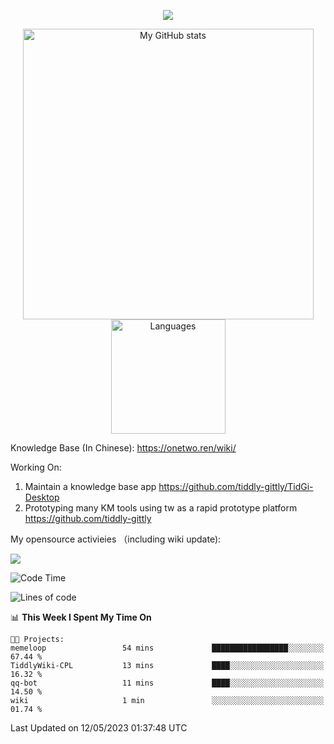 <a href="https://github.com/linonetwo">
    <p align="center">
        <img src="https://github-profile-trophy.vercel.app/?username=linonetwo&column=7&theme=onedark"/>
    </p>
</a>
<a align="center" href="https://github.com/linonetwo">
  <p align="center">
    <img src="https://github-readme-stats.vercel.app/api?username=linonetwo&show_icons=true&count_private=true" alt="My GitHub stats" width="465"/>
    <img src="https://github-readme-stats.vercel.app/api/top-langs/?username=linonetwo&layout=compact&langs_count=10" alt="Languages" height="183">
  </p>
</a>

Knowledge Base (In Chinese): https://onetwo.ren/wiki/

Working On: 

1. Maintain a knowledge base app https://github.com/tiddly-gittly/TidGi-Desktop
1. Prototyping many KM tools using tw as a rapid prototype platform https://github.com/tiddly-gittly

My opensource activieies （including wiki update):

![](https://visitor-badge.glitch.me/badge?page_id=linonetwo.linonetwo)

<!--START_SECTION:waka-->
![Code Time](http://img.shields.io/badge/Code%20Time-1%2C717%20hrs%2035%20mins-blue)

![Lines of code](https://img.shields.io/badge/From%20Hello%20World%20I%27ve%20Written-47.2%20million%20lines%20of%20code-blue)

📊 **This Week I Spent My Time On** 

```text
🐱‍💻 Projects: 
memeloop                 54 mins             █████████████████░░░░░░░░   67.44 % 
TiddlyWiki-CPL           13 mins             ████░░░░░░░░░░░░░░░░░░░░░   16.32 % 
qq-bot                   11 mins             ████░░░░░░░░░░░░░░░░░░░░░   14.50 % 
wiki                     1 min               ░░░░░░░░░░░░░░░░░░░░░░░░░   01.74 % 
```


 Last Updated on 12/05/2023 01:37:48 UTC
<!--END_SECTION:waka-->
